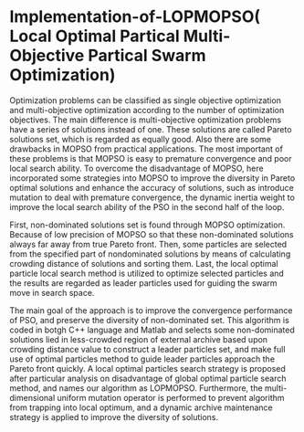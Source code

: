 # Implementation-of-LOPMOPSO( Local Optimal Partical Multi-Objective Partical Swarm Optimization)


Optimization problems can be classified as single objective optimization and multi-objective optimization according to the number of optimization objectives. The main difference is multi-objective optimization problems have a series of solutions instead of one. These solutions are called Pareto solutions set, which is regarded as equally good. Also there are some drawbacks in MOPSO from practical applications. The most important of these problems is that MOPSO is easy to premature convergence and poor local search ability. To overcome the disadvantage of MOPSO, here incorporated some strategies into MOPSO to improve the diversity in Pareto optimal solutions and enhance the accuracy of solutions, such as introduce mutation to deal with premature convergence, the dynamic inertia weight to improve the local search ability of the PSO in the second half of the loop. 

First, non-dominated solutions set is found through MOPSO optimization. Because of low precision of MOPSO so that these non-dominated solutions always far away from true Pareto front. Then, some particles are selected from the specified part of nondominated solutions by means of calculating crowding distance of solutions and sorting them. Last, the local optimal particle local search method is utilized to optimize selected particles and the results are regarded as leader particles used for guiding the swarm move in search space.

The main goal of the approach is to improve the convergence performance of PSO, and preserve the diversity of non-dominated set. This algorithm  is coded in botgh C++ language and Matlab and selects some non-dominated solutions lied in less-crowded region of external archive based upon crowding distance value to construct a leader particles set, and make full use of optimal particles method to guide leader particles approach the Pareto front quickly. A local optimal particles search strategy is proposed after particular analysis on disadvantage of global optimal particle search method, and names our algorithm as LOPMOPSO. Furthermore, the multi-dimensional uniform mutation operator is performed to prevent algorithm from trapping into local optimum, and a dynamic archive maintenance strategy is applied to improve the diversity of solutions.

